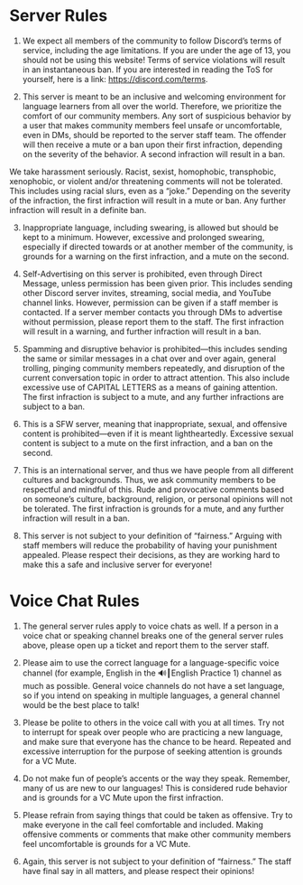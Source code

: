 # Server Rules


1) We expect all members of the community to follow Discord’s terms of service, including the age limitations. If you are under the age of 13, you should not be using this website! Terms of service violations will result in an instantaneous ban. If you are interested in reading the ToS for yourself, here is a link: https://discord.com/terms.

2) This server is meant to be an inclusive and welcoming environment for language learners from all over the world. Therefore, we prioritize the comfort of our community members. Any sort of suspicious behavior by a user that makes community members feel unsafe or uncomfortable, even in DMs, should be reported to the server staff team. The offender will then receive a mute or a ban upon their first infraction, depending on the severity of the behavior. A second infraction will result in a ban.

We take harassment seriously. Racist, sexist, homophobic, transphobic, xenophobic, or violent and/or threatening comments will not be tolerated. This includes using racial slurs, even as a “joke.” Depending on the severity of the infraction, the first infraction will result in a mute or ban. Any further infraction will result in a definite ban.

3) Inappropriate language, including swearing, is allowed but should be kept to a minimum. However, excessive and prolonged swearing, especially if directed towards or at another member of the community, is grounds for a warning on the first infraction, and a mute on the second.
​
4) Self-Advertising on this server is prohibited, even through Direct Message, unless permission has been given prior. This includes sending other Discord server invites, streaming, social media, and YouTube channel links. However, permission can be given if a staff member is contacted. If a server member contacts you through DMs to advertise without permission, please report them to the staff. The first infraction will result in a warning, and further infraction will result in a ban.

5) Spamming and disruptive behavior is prohibited—this includes sending the same or similar messages in a chat over and over again, general trolling, pinging community members repeatedly, and disruption of the current conversation topic in order to attract attention. This also include excessive use of CAPITAL LETTERS as a means of gaining attention. The first infraction is subject to a mute, and any further infractions are subject to a ban.

6) This is a SFW server, meaning that inappropriate, sexual, and offensive content is prohibited—even if it is meant lightheartedly. Excessive sexual content is subject to a mute on the first infraction, and a ban on the second.

7) This is an international server, and thus we have people from all different cultures and backgrounds. Thus, we ask community members to be respectful and mindful of this. Rude and provocative comments based on someone’s culture, background, religion, or personal opinions will not be tolerated. The first infraction is grounds for a mute, and any further infraction will result in a ban.

8) This server is not subject to your definition of “fairness.” Arguing with staff members will reduce the probability of having your punishment appealed. Please respect their decisions, as they are working hard to make this a safe and inclusive server for everyone!



# Voice Chat Rules



1) The general server rules apply to voice chats as well. If a person in a voice chat or speaking channel breaks one of the general server rules above, please open up a ticket and report them to the server staff.

2) Please aim to use the correct language for a language-specific voice channel (for example, English in the 🔊┃English Practice 1) channel as much as possible. General voice channels do not have a set language, so if you intend on speaking in multiple languages, a general channel would be the best place to talk!

3) Please be polite to others in the voice call with you at all times. Try not to interrupt for speak over people who are practicing a new language, and make sure that everyone has the chance to be heard. Repeated and excessive interruption for the purpose of seeking attention is grounds for a VC Mute.

4) Do not make fun of people’s accents or the way they speak. Remember, many of us are new to our languages! This is considered rude behavior and is grounds for a VC Mute upon the first infraction.
​
5) Please refrain from saying things that could be taken as offensive. Try to make everyone in the call feel comfortable and included. Making offensive comments or comments that make other community members feel uncomfortable is grounds for a VC Mute.

6) Again, this server is not subject to your definition of “fairness.” The staff have final say in all matters, and please respect their opinions!
